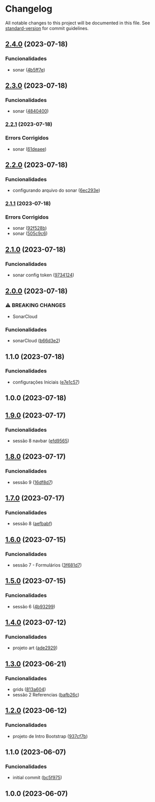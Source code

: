 # Changelog

All notable changes to this project will be documented in this file. See [standard-version](https://github.com/conventional-changelog/standard-version) for commit guidelines.

## [2.4.0](https://github.com/FabianaTavares/project-art-bs5/compare/v2.3.0...v2.4.0) (2023-07-18)


### Funcionalidades

* sonar ([4b5ff7e](https://github.com/FabianaTavares/project-art-bs5/commit/4b5ff7ee7f1a032074d0d8abc9f08cb4f350c91b))

## [2.3.0](https://github.com/FabianaTavares/project-art-bs5/compare/v2.2.1...v2.3.0) (2023-07-18)


### Funcionalidades

* sonar ([4840400](https://github.com/FabianaTavares/project-art-bs5/commit/484040056b5ee1a4c6b60abbbe2afbbd889424a1))

### [2.2.1](https://github.com/FabianaTavares/project-art-bs5/compare/v2.2.0...v2.2.1) (2023-07-18)


### Errors Corrigidos

* sonar ([61deaee](https://github.com/FabianaTavares/project-art-bs5/commit/61deaeea61cd41391ca8c25d7b2c86444b9db999))

## [2.2.0](https://github.com/FabianaTavares/project-art-bs5/compare/v2.1.1...v2.2.0) (2023-07-18)


### Funcionalidades

* configurando arquivo do sonar ([6ec293e](https://github.com/FabianaTavares/project-art-bs5/commit/6ec293e6cfc13d39d59053153808cec9918a8dd9))

### [2.1.1](https://github.com/FabianaTavares/project-art-bs5/compare/v2.1.0...v2.1.1) (2023-07-18)


### Errors Corrigidos

* sonar ([92f528b](https://github.com/FabianaTavares/project-art-bs5/commit/92f528b846b9964472de7d08d50ccadb667f8092))
* sonar ([505c9c6](https://github.com/FabianaTavares/project-art-bs5/commit/505c9c6f8b81ede49f58e546ef44b27be1807054))

## [2.1.0](https://github.com/FabianaTavares/project-art-bs5/compare/v2.0.0...v2.1.0) (2023-07-18)


### Funcionalidades

* sonar config token ([9734124](https://github.com/FabianaTavares/project-art-bs5/commit/9734124089486ddc1ebd0d00dc7968ea1f2b9d5b))

## [2.0.0](https://github.com/FabianaTavares/project-art-bs5/compare/v1.1.0...v2.0.0) (2023-07-18)


### ⚠ BREAKING CHANGES

* SonarCloud

### Funcionalidades

* sonarCloud ([b66d3e2](https://github.com/FabianaTavares/project-art-bs5/commit/b66d3e2e9619de984a83774e54b67940ce799c8f))

## 1.1.0 (2023-07-18)


### Funcionalidades

* configurações Iniciais ([e7e1c57](https://github.com/FabianaTavares/project-art-bs5/commit/e7e1c5776091a7bee23c099372bfa09f3e6e7e51))

## 1.0.0 (2023-07-18)

## [1.9.0](https://github.com/FabianaTavares/curso-bootstrap-5/compare/v1.8.0...v1.9.0) (2023-07-17)


### Funcionalidades

* sessão 8 navbar ([efd9565](https://github.com/FabianaTavares/curso-bootstrap-5/commit/efd9565f67498f5f4cc1d3c823e48b3e30dc62dd))

## [1.8.0](https://github.com/FabianaTavares/curso-bootstrap-5/compare/v1.7.0...v1.8.0) (2023-07-17)


### Funcionalidades

* sessão 9 ([16df8d7](https://github.com/FabianaTavares/curso-bootstrap-5/commit/16df8d7b340ff1684efc849fce7f8b0c61437b9d))

## [1.7.0](https://github.com/FabianaTavares/curso-bootstrap-5/compare/v1.6.0...v1.7.0) (2023-07-17)


### Funcionalidades

* sessão 8 ([aefbabf](https://github.com/FabianaTavares/curso-bootstrap-5/commit/aefbabfb545902aa1da69f5a4fc790e180a25118))

## [1.6.0](https://github.com/FabianaTavares/curso-bootstrap-5/compare/v1.5.0...v1.6.0) (2023-07-15)


### Funcionalidades

* sessão 7 - Formulários ([3f681d7](https://github.com/FabianaTavares/curso-bootstrap-5/commit/3f681d757545bc516d5115aad73a2629563ff6da))

## [1.5.0](https://github.com/FabianaTavares/curso-bootstrap-5/compare/v1.4.0...v1.5.0) (2023-07-15)


### Funcionalidades

* sessão 6 ([4b93299](https://github.com/FabianaTavares/curso-bootstrap-5/commit/4b93299a261acfc3f6ed809be84d596a34402fa6))

## [1.4.0](https://github.com/FabianaTavares/curso-bootstrap-5/compare/v1.3.0...v1.4.0) (2023-07-12)


### Funcionalidades

* projeto art ([ade2929](https://github.com/FabianaTavares/curso-bootstrap-5/commit/ade29293b5c90875a117b1737308bbd6dea00516))

## [1.3.0](https://github.com/FabianaTavares/curso-bootstrap-5/compare/v1.2.0...v1.3.0) (2023-06-21)


### Funcionalidades

* grids ([813a604](https://github.com/FabianaTavares/curso-bootstrap-5/commit/813a6049325e26723410b47715df91d1c43689f9))
* sessão 2 Referencias ([bafb26c](https://github.com/FabianaTavares/curso-bootstrap-5/commit/bafb26cc047cfc73ec242e92654c1c5039e7b115))

## [1.2.0](https://github.com/FabianaTavares/curso-bootstrap-5/compare/v1.1.0...v1.2.0) (2023-06-12)


### Funcionalidades

* projeto de Intro Bootstrap ([937cf7b](https://github.com/FabianaTavares/curso-bootstrap-5/commit/937cf7b5d876b22c566dff3707782f2edc1ab43f))

## 1.1.0 (2023-06-07)


### Funcionalidades

* initial commit ([bc5f975](https://github.com/FabianaTavares/curso-bootstrap-5/commit/bc5f975b85045d2380746e9b9dffc0b1b033ed5e))

## 1.0.0 (2023-06-07)
